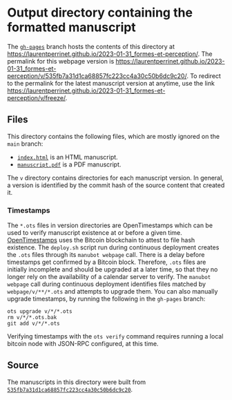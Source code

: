 # Output directory containing the formatted manuscript

The [`gh-pages`](https://github.com/laurentperrinet/2023-01-31_formes-et-perception/tree/gh-pages) branch hosts the contents of this directory at <https://laurentperrinet.github.io/2023-01-31_formes-et-perception/>.
The permalink for this webpage version is <https://laurentperrinet.github.io/2023-01-31_formes-et-perception/v/535fb7a31d1ca68857fc223cc4a30c50b6dc9c20/>.
To redirect to the permalink for the latest manuscript version at anytime, use the link <https://laurentperrinet.github.io/2023-01-31_formes-et-perception/v/freeze/>.

## Files

This directory contains the following files, which are mostly ignored on the `main` branch:

+ [`index.html`](index.html) is an HTML manuscript.
+ [`manuscript.pdf`](manuscript.pdf) is a PDF manuscript.

The `v` directory contains directories for each manuscript version.
In general, a version is identified by the commit hash of the source content that created it.

### Timestamps

The `*.ots` files in version directories are OpenTimestamps which can be used to verify manuscript existence at or before a given time.
[OpenTimestamps](https://opentimestamps.org/) uses the Bitcoin blockchain to attest to file hash existence.
The `deploy.sh` script run during continuous deployment creates the `.ots` files through its `manubot webpage` call.
There is a delay before timestamps get confirmed by a Bitcoin block.
Therefore, `.ots` files are initially incomplete and should be upgraded at a later time, so that they no longer rely on the availability of a calendar server to verify.
The `manubot webpage` call during continuous deployment identifies files matched by `webpage/v/**/*.ots` and attempts to upgrade them.
You can also manually upgrade timestamps, by running the following in the `gh-pages` branch:

```shell
ots upgrade v/*/*.ots
rm v/*/*.ots.bak
git add v/*/*.ots
```

Verifying timestamps with the `ots verify` command requires running a local bitcoin node with JSON-RPC configured, at this time.

## Source

The manuscripts in this directory were built from
[`535fb7a31d1ca68857fc223cc4a30c50b6dc9c20`](https://github.com/laurentperrinet/2023-01-31_formes-et-perception/commit/535fb7a31d1ca68857fc223cc4a30c50b6dc9c20).

